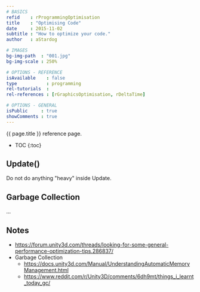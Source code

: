 ```yaml
---
# BASICS
refid    : rProgrammingOptimisation
title    : "Optimising Code"
date     : 2015-11-02
subtitle : "How to optimize your code."
author   : aStardog

# IMAGES
bg-img-path  : "001.jpg"
bg-img-scale : 250%

# OPTIONS - REFERENCE
isAvailable    : false
type           : programming
rel-tutorials  : 
rel-references : [rGraphicsOptimisation, rDeltaTime]

# OPTIONS - GENERAL
isPublic     : true
showComments : true
---
```

{{ page.title }} reference page.

* TOC
{:toc}

## Update()

Do not do anything "heavy" inside Update.

## Garbage Collection

...

## Notes

* https://forum.unity3d.com/threads/looking-for-some-general-performance-optimization-tips.286837/
* Garbage Collection
  * https://docs.unity3d.com/Manual/UnderstandingAutomaticMemoryManagement.html
  * https://www.reddit.com/r/Unity3D/comments/6dh9mt/things_i_learnt_today_gc/